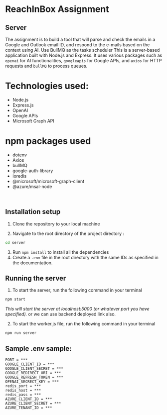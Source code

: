 # ReachInBox Assignment

## Server

The assignment is to build a tool that will parse and check the emails in a Google and Outlook email ID, and
respond to the e-mails based on the context using AI. Use BullMQ as the tasks scheduler
This is a server-based application built with Node.js and Express. It uses various packages such as `openai` for AI functionalities, `googleapis` for Google APIs, and `axios` for HTTP requests and `bullMQ` to process queues.

# Technologies used:

- Node.js
- Express.js
- OpenAI
- Google APIs
- Microsoft Graph API

# npm packages used

- dotenv
- Axios
- bullMQ
- google-auth-library
- ioredis
- @microsoft/microsoft-graph-client
- @azure/msal-node

<br>

## Installation setup

1. Clone the repository to your local machine

2. Navigate to the root directory of the project directory :

```bash
cd server
```

3. Run `npm install` to install all the dependencies
4. Create a `.env` file in the root directory with the same IDs as specified in the documentation.

## Running the server

1. To start the server, run the following command in your terminal

```bash
npm start
```

_This will start the server at localhost:5000 (or whatever port you have specified)._
or we can use backend deployed link also.

2. To start the worker.js file, run the following command in your terminal

```bash
npm run server
```

## Sample .env sample:

```
PORT = ***
GOOGLE_CLIENT_ID = ***
GOOGLE_CLIENT_SECRET = ***
GOOGLE_REDIRECT_URI = ***
GOOGLE_REFRESH_TOKEN = ***
OPENAI_SECRECT_KEY = ***
redis_port = ***
redis_host = ***
redis_pass = ***
AZURE_CLIENT_ID = ***
AZURE_CLIENT_SECRET = ***
AZURE_TENANT_ID = ***
```
